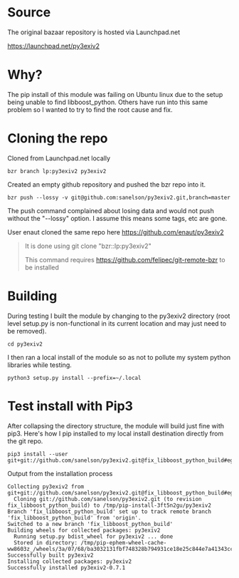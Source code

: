 # Source

The original bazaar repository is hosted via Launchpad.net

https://launchpad.net/py3exiv2

# Why?

The pip install of this module was failing on Ubuntu linux due to the setup being unable to find libboost_python.  Others have run into this same problem so I wanted to try to find the root cause and fix.

# Cloning the repo

Cloned from Launchpad.net locally
```
bzr branch lp:py3exiv2 py3exiv2
```

Created an empty github repository and pushed the bzr repo into it.
```
bzr push --lossy -v git@github.com:sanelson/py3exiv2.git,branch=master
```

The push command complained about losing data and would not push without the "--lossy" option.  I assume this means some tags, etc are gone.

User enaut cloned the same repo here https://github.com/enaut/py3exiv2

> It is done using git clone "bzr::lp:py3exiv2"
>
> This command requires https://github.com/felipec/git-remote-bzr to be installed

# Building

During testing I built the module by changing to the py3exiv2 directory (root level setup.py is non-functional in its current location and may just need to be removed).


```
cd py3exiv2
```

I then ran a local install of the module so as not to pollute my system python libraries while testing.

```
python3 setup.py install --prefix=~/.local
```

# Test install with Pip3

After collapsing the directory structure, the module will build just fine with pip3.  Here's how I pip installed to my local install destination directly from the git repo.

```
pip3 install --user git+git://github.com/sanelson/py3exiv2.git@fix_libboost_python_build#egg=py3exiv2
```

Output from the installation process

```
Collecting py3exiv2 from git+git://github.com/sanelson/py3exiv2.git@fix_libboost_python_build#egg=py3exiv2
  Cloning git://github.com/sanelson/py3exiv2.git (to revision fix_libboost_python_build) to /tmp/pip-install-3ft5n2gu/py3exiv2
Branch 'fix_libboost_python_build' set up to track remote branch 'fix_libboost_python_build' from 'origin'.
Switched to a new branch 'fix_libboost_python_build'
Building wheels for collected packages: py3exiv2
  Running setup.py bdist_wheel for py3exiv2 ... done
  Stored in directory: /tmp/pip-ephem-wheel-cache-ww8603z_/wheels/3a/07/68/ba3032131fbf748328b794931ce18e25c844e7a41343ccb966
Successfully built py3exiv2
Installing collected packages: py3exiv2
Successfully installed py3exiv2-0.7.1
```
